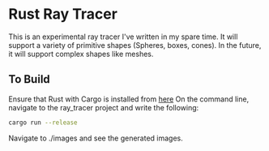 # Rust Ray Tracer
This is an experimental ray tracer I've written in my spare time.
It will support a variety of primitive shapes (Spheres, boxes, cones).
In the future, it will support complex shapes like meshes.

## To Build
Ensure that Rust with Cargo is installed from [here](https://doc.rust-lang.org/cargo/getting-started/installation.html)
On the command line, navigate to the ray_tracer project and write the following:
```bash
cargo run --release
```

Navigate to ./images and see the generated images.